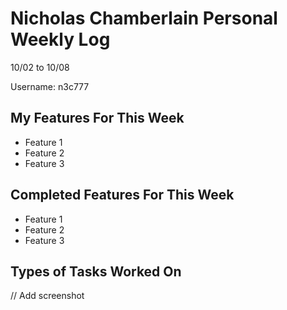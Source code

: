 # Nicholas Chamberlain Personal Weekly Log

10/02 to 10/08

Username: n3c777

## My Features For This Week

- Feature 1
- Feature 2
- Feature 3

## Completed Features For This Week

- Feature 1
- Feature 2
- Feature 3

## Types of Tasks Worked On

// Add screenshot
